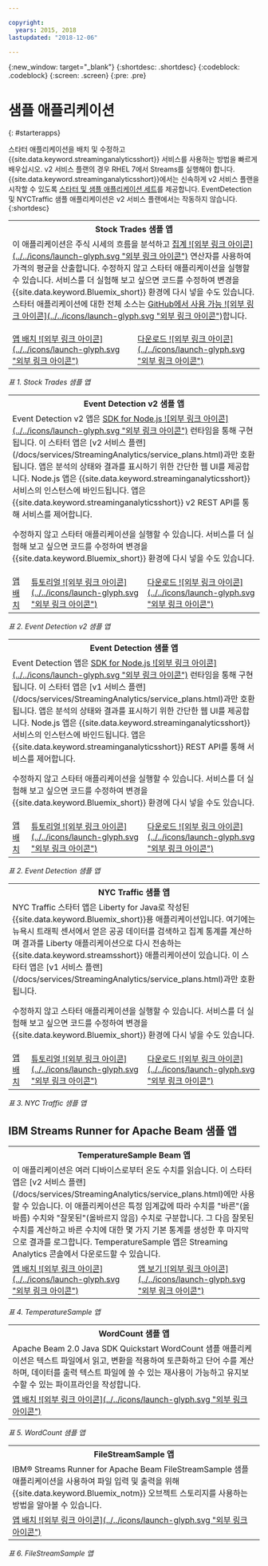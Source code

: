 ```yaml
---

copyright:
  years: 2015, 2018
lastupdated: "2018-12-06"

---
```


<!-- Attribute definitions -->
{:new_window: target="_blank"}
{:shortdesc: .shortdesc}
{:codeblock: .codeblock}
{:screen: .screen}
{:pre: .pre}

# 샘플 애플리케이션
{: #starterapps}

스타터 애플리케이션을 배치 및 수정하고 {{site.data.keyword.streaminganalyticsshort}} 서비스를 사용하는 방법을 빠르게 배우십시오. v2 서비스 플랜의 경우 RHEL 7에서 Streams를 실행해야 합니다. {{site.data.keyword.streaminganalyticsshort}}에서는 신속하게 v2 서비스 플랜을 시작할 수 있도록 [ 스타터 및 샘플 애플리케이션 세트](https://developer.ibm.com/streamsdev/docs/starter-sample-apps-v2-plans/)를 제공합니다. EventDetection 및 NYCTraffic 샘플 애플리케이션은 v2 서비스 플랜에서는 작동하지 않습니다.
{:shortdesc}


<table summary="이 표의 첫 번째 행에는 Stock Trades 스타터 애플리케이션에 대한 설명이 있습니다. 표의 두 번째 행에는 다음이 포함되어 있습니다.
1. 첫 번째 열에는 Stock Trades 스타터 애플리케이션을 배치하는 방법에 대한 비디오 링크가 있습니다. 2. 두 번째 열에는 Stock Trades 스타터 애플리케이션을 직접 다운로드할 수 있는 링크가 있습니다.">
  <tr>
    <th id="stocktrades" colspan="3">Stock Trades 샘플 앱<br></th>
  </tr>
  <tr>
    <td headers="stocktrades" colspan="3">이 애플리케이션은 주식 시세의 흐름을 분석하고 <a href="https://www.ibm.com/support/knowledgecenter/SSCRJU_4.3.0/com.ibm.streams.toolkits.doc/spldoc/dita/tk$spl/op$spl.relational$Aggregate.html">집계 ![외부 링크 아이콘](../../icons/launch-glyph.svg "외부 링크 아이콘")</a> 연산자를 사용하여 가격의 평균을 산출합니다.
수정하지 않고 스타터 애플리케이션을 실행할 수 있습니다. 서비스를 더 실험해 보고 싶으면 코드를 수정하여 변경을 {{site.data.keyword.Bluemix_short}} 환경에 다시 넣을 수도 있습니다. 스타터 애플리케이션에 대한 전체 소스는 <a href="https://github.com/IBMStreams/samples/tree/master/QuickStart/TradesApp">GitHub에서 사용 가능 ![외부 링크 아이콘](../../icons/launch-glyph.svg "외부 링크 아이콘")</a>합니다.</p>
</td>
  </tr>
  <tr>
    <td headers="stocktrades"><a href="https://developer.ibm.com/streamsdev/videos/getting-started-streaming-analytics-service-using-trades-starter-application/" target="_blank">앱 배치 ![외부 링크 아이콘](../../icons/launch-glyph.svg "외부 링크 아이콘")</a><br></td>
    <td headers="stocktrades"><a href="https://github.com/IBMStreams/samples/raw/master/QuickStart/TradesApp/starterApp/StockTradesStarterApp.sab" target="_blank">다운로드 ![외부 링크 아이콘](../../icons/launch-glyph.svg "외부 링크 아이콘")</a></td>
  </tr>
</table>

*표 1. Stock Trades 샘플 앱*


<table summary="이 표의 첫 번째 행에는 Event Detection v2 샘플 애플리케이션에 대한 설명이 있습니다. 표의 두 번째 행에는 다음이 포함되어 있습니다.
1. 첫 번째 열에는 Event Detection v2 스타터 애플리케이션을 배치하는 방법에 대한 지시사항 링크가 있습니다. 2. 두 번째 열에는 Event Detection 스타터 애플리케이션 사용 방법에 대한 튜토리얼 링크가 있습니다. 3. 세 번째 열에는 Event Detection 스타터 애플리케이션을 직접 다운로드할 수 있는 링크가 있습니다.">
  <tr>
    <th id="EventDetection2" colspan="3">Event Detection v2 샘플 앱<br></th>
  </tr>
  <tr>
    <td colspan="3" headers="EventDetection2">Event Detection v2 앱은 <a href="https://{DomainName}/catalog/starters/sdk-for-nodejs/?cm_mmc=dw-_-bluemix-_-ba-bluemix-detect-complex-events-from-data-stream-trs-_-article">SDK for Node.js ![외부 링크 아이콘](../../icons/launch-glyph.svg "외부 링크 아이콘")</a> 런타임을 통해 구현됩니다. 이 스타터 앱은 [v2 서비스 플랜](/docs/services/StreamingAnalytics/service_plans.html)과만 호환됩니다.
앱은 분석의 상태와 결과를 표시하기 위한 간단한 웹 UI를 제공합니다.
Node.js 앱은 {{site.data.keyword.streaminganalyticsshort}} 서비스의 인스턴스에 바인드됩니다. 앱은 {{site.data.keyword.streaminganalyticsshort}} v2 REST API를 통해 서비스를 제어합니다.
<p>수정하지 않고 스타터 애플리케이션을 실행할 수 있습니다.
서비스를 더 실험해 보고 싶으면 코드를 수정하여 변경을 {{site.data.keyword.Bluemix_short}} 환경에 다시 넣을 수도 있습니다.</p>
</td>
  </tr>
  <tr>
    <td headers="EventDetection2"><a href="/docs/services/StreamingAnalytics/t_starter_app_deploy.html" target="_blank">앱 배치</a><br></td>
    <td headers="EventDetection2"><a href="https://developer.ibm.com/streamsdev/docs/detect-events-with-streams/" target="_blank">튜토리얼 ![외부 링크 아이콘](../../icons/launch-glyph.svg "외부 링크 아이콘")</a></td>
    <td headers="EventDetection2"><a href="https://streams-github-samples.mybluemix.net/?get=QuickStart/EventDetectionV2" target="_blank">다운로드 ![외부 링크 아이콘](../../icons/launch-glyph.svg "외부 링크 아이콘")</a></td>
  </tr>
</table>

*표 2. Event Detection v2 샘플 앱*
<table summary="이 표의 첫 번째 행에는 Event Detection 샘플 애플리케이션에 대한 설명이 있습니다. 표의 두 번째 행에는 다음 내용이 있습니다.
1. 첫 번째 행에는 Event Detection 스타터 애플리케이션 배치 방법에 대한 지시사항 링크가 있습니다. 2. 두 번째 행에는 Event Detection 스타터 애플리케이션 사용 방법에 대한 튜토리얼 링크가 있습니다.">
  <tr>
    <th id="EventDetection1" colspan="3">Event Detection 샘플 앱<br></th>
  </tr>
  <tr>
    <td headers="EventDetection1" colspan="3">Event Detection 앱은 <a href="https://{DomainName}/catalog/starters/sdk-for-nodejs/?cm_mmc=dw-_-bluemix-_-ba-bluemix-detect-complex-events-from-data-stream-trs-_-article">SDK for Node.js ![외부 링크 아이콘](../../icons/launch-glyph.svg "외부 링크 아이콘")</a> 런타임을 통해 구현됩니다. 이 스타터 앱은 [v1 서비스 플랜](/docs/services/StreamingAnalytics/service_plans.html)과만 호환됩니다. 앱은 분석의 상태와 결과를 표시하기 위한 간단한 웹 UI를 제공합니다.
Node.js 앱은 {{site.data.keyword.streaminganalyticsshort}} 서비스의 인스턴스에 바인드됩니다. 앱은 {{site.data.keyword.streaminganalyticsshort}} REST API를 통해 서비스를 제어합니다.
<p>수정하지 않고 스타터 애플리케이션을 실행할 수 있습니다.
서비스를 더 실험해 보고 싶으면 코드를 수정하여 변경을 {{site.data.keyword.Bluemix_short}} 환경에 다시 넣을 수도 있습니다.</p>
</td>
  </tr>
  <tr>
    <td headers="EventDetection1"><a href="/docs/services/StreamingAnalytics/t_starter_app_deploy.html" target="_blank">앱 배치</a><br></td>
    <td headers="EventDetection1"><a href="https://developer.ibm.com/streamsdev/docs/detect-events-with-streams/" target="_blank">튜토리얼 ![외부 링크 아이콘](../../icons/launch-glyph.svg "외부 링크 아이콘")</a></td>
    <td headers="EventDetection1"><a href="https://streams-github-samples.mybluemix.net/?get=QuickStart/EventDetection" target="_blank">다운로드 ![외부 링크 아이콘](../../icons/launch-glyph.svg "외부 링크 아이콘")</a></td>
  </tr>
</table>

*표 2. Event Detection 샘플 앱*

<table summary="이 표의 첫 번째 행에는 뉴욕 트래픽 샘플 애플리케이션에 대한 설명이 있습니다. 표의 두 번째 행에는 다음 내용이 있습니다.
1. 첫 번째 행에는 뉴욕 트래픽 샘플 애플리케이션 배치 방법에 대한 지시사항 링크가 있습니다. 2. 두 번째 행에는 뉴욕 트래픽 샘플 애플리케이션 사용 방법에 대한 튜토리얼 링크가 있습니다.">
  <tr>
    <th id="NYCTraffic" colspan="3">NYC Traffic 샘플 앱<br></th>
  </tr>
  <tr>
    <td headers="NYCTraffic" colspan="3">NYC Traffic 스타터 앱은 Liberty for Java로 작성된 {{site.data.keyword.Bluemix_short}}용 애플리케이션입니다. 여기에는 뉴욕시 트래픽 센서에서 얻은 공공 데이터를 검색하고 집계 통계를 계산하며 결과를 Liberty 애플리케이션으로 다시 전송하는 {{site.data.keyword.streamsshort}} 애플리케이션이 있습니다. 이 스타터 앱은 [v1 서비스 플랜](/docs/services/StreamingAnalytics/service_plans.html)과만 호환됩니다.
<p>수정하지 않고 스타터 애플리케이션을 실행할 수 있습니다. 서비스를 더 실험해 보고 싶으면 코드를 수정하여 변경을 {{site.data.keyword.Bluemix_short}} 환경에 다시 넣을 수도 있습니다.</p>
</td>
  </tr>
  <tr>
    <td headers="NYCTraffic" deploylink><a href="/docs/services/StreamingAnalytics/t_starter_app_deploy.html" target="_blank">앱 배치</a><br></td>
    <td headers="NYCTraffic"><a href="https://developer.ibm.com/streamsdev/docs/bluemix-streaming-analytics-starter-application/" target="_blank">튜토리얼 ![외부 링크 아이콘](../../icons/launch-glyph.svg "외부 링크 아이콘")</a></td>
    <td headers="NYCTraffic"><a href="https://streams-github-samples.mybluemix.net/?get=QuickStart/NYCTraffic" target="_blank">다운로드 ![외부 링크 아이콘](../../icons/launch-glyph.svg "외부 링크 아이콘")</a></td>
  </tr>
</table>

*표 3. NYC Traffic 샘플 앱*

## IBM Streams Runner for Apache Beam 샘플 앱

<table summary="이 표의 첫 번째 행에는 TemperatureSample Beam 애플리케이션이 설명되어 있습니다. 이 표의 두 번째 행에는 TemperatureSample Beam 애플리케이션을 배치하는 방법에 대한 튜토리얼의 링크가 포함되어 있습니다.">
  <tr>
    <th id="TemperatureSample" colspan="3">TemperatureSample Beam 앱<br></th>
  </tr>
  <tr>
    <td headers="TemperatureSample" colspan="3">이 애플리케이션은 여러 디바이스로부터 온도 수치를 읽습니다. 이 스타터 앱은 [v2 서비스 플랜](/docs/services/StreamingAnalytics/service_plans.html)에만 사용할 수 있습니다. 이 애플리케이션은 특정 임계값에 따라 수치를 "바른"(올바름) 수치와 "잘못된"(올바르지 않음) 수치로 구분합니다. 그 다음 잘못된 수치를 계산하고 바른 수치에 대한 몇 가지 기본 통계를 생성한 후 마지막으로 결과를 로그합니다. TemperatureSample 앱은 Streaming Analytics 콘솔에서 다운로드할 수 있습니다.
</td>
  </tr>
  <tr>
    <td headers="TemperatureSample"><a href="http://ibmstreams.github.io/streamsx.documentation/docs/beamrunner/sample/#running-the-temperaturesample-application" target="_blank">앱 배치 ![외부 링크 아이콘](../../icons/launch-glyph.svg "외부 링크 아이콘")</a><br></td>
    <td headers="TemperatureSample"><a href="http://ibmstreams.github.io/streamsx.documentation/docs/beamrunner/sample/#viewing-the-running-application" target="_blank">앱 보기 ![외부 링크 아이콘](../../icons/launch-glyph.svg "외부 링크 아이콘")</a></td>
  </tr>
</table>

*표 4. TemperatureSample 앱*

<table summary="이 표의 첫 번째 행에는 WordCount Beam 샘플 애플리케이션이 설명되어 있습니다. 이 표의 두 번째 행에는 WordCount 샘플 애플리케이션을 배치하는 방법에 대한 튜토리얼의 링크가 포함되어 있습니다.">
  <tr>
    <th id="WordCountSample" colspan="3">WordCount 샘플 앱<br></th>
  </tr>
  <tr>
    <td headers="WordCountSample" colspan="3">Apache Beam 2.0 Java SDK Quickstart WordCount 샘플 애플리케이션은 텍스트 파일에서 읽고, 변환을 적용하여 토큰화하고 단어 수를 계산하며, 데이터를 출력 텍스트 파일에 쓸 수 있는 재사용이 가능하고 유지보수할 수 있는 파이프라인을 작성합니다.
</td>
  </tr>
  <tr>
    <td headers="WordCountSample"><a href="http://ibmstreams.github.io/streamsx.documentation/docs/beamrunner/wordcount/" target="_blank">앱 배치 ![외부 링크 아이콘](../../icons/launch-glyph.svg "외부 링크 아이콘")</a><br></td>
  </tr>
</table>

*표 5. WordCount 샘플 앱*

<table summary="이 표는 첫 번째 행에서 FileStreamSample 샘플 애플리케이션에 대해 설명합니다. 표에는 FileStreamSample 애플리케이션을 배치하는 방법에 대한 튜토리얼의 링크가 두 번째 행에 포함되어 있습니다.">
  <tr>
    <th id="FilterStreamSample" colspan="3">FileStreamSample 앱<br></th>
  </tr>
  <tr>
    <td headers="FilterStreamSample" colspan="3">IBM® Streams Runner for Apache Beam FileStreamSample 샘플 애플리케이션을 사용하여 파일 입력 및 출력을 위해 {{site.data.keyword.Bluemix_notm}} 오브젝트 스토리지를 사용하는 방법을 알아볼 수 있습니다.
</td>
  </tr>
  <tr>
    <td headers="FilterStreamSample"><a href="http://ibmstreams.github.io/streamsx.documentation/docs/beamrunner/objstor/" target="_blank">앱 배치 ![외부 링크 아이콘](../../icons/launch-glyph.svg "외부 링크 아이콘")</a><br></td>
  </tr>
</table>

*표 6. FileStreamSample 앱*
